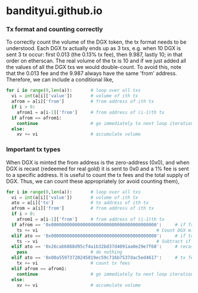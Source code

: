 # bandityui.github.io

### Tx format and counting correctly

To correctly count the volume of the DGX token, the tx format needs to be understood. Each DGX tx actually ends up as 3 txs, e.g. when 10 DGX is sent 3 tx occur: first 0.013 (the 0.13% tx fee), then 9.987, lastly 10; in that order on etherscan. The real volume of the tx is 10 and if we just added all the values of all the DGX txs we would double-count. To avoid this, note that the 0.013 fee and the 9.987 always have the same 'from' address. Therefore, we can include a conditional like,

```python
for i in range(0,len(a)):       # loop over all txs
  vi = int(a[i]['value'])       # volume of ith tx
  afrom = a[i]['from']          # from address of ith tx
  if i > 0:
    afrom1 = a[i-1]['from']     # from address of (i-1)th tx
  if afrom == afrom1:
    continue                    # go immediately to next loop iteration
  else:
    xv += vi                    # accumulate volume
```

### Important tx types

When DGX is minted the from address is the zero-address (0x0), and when DGX is recast (redeemed for real gold) it is sent to 0x0 and a 1% fee is sent to a specific address. It is useful to count the tx fees and the total supply of DGX. Thus, we can count these appropriately (or avoid counting them),

```python
for i in range(0,len(a)):       # loop over all txs
  vi = int(a[i]['value'])       # volume of ith tx
  ato = a[i]['to']              # to address of ith tx
  afrom = a[i]['from']          # from address of ith tx
  if i > 0:
    afrom1 = a[i-1]['from']     # from address of (i-1)th tx
  if afrom == '0x0000000000000000000000000000000000000000':     # if from 0x0 (minting)
    ts += vi                                             # Count DGX minted
  elif ato == '0x0000000000000000000000000000000000000000':     # if to 0x0 (recasting)
    ts -= vi                                             # Subtract if recasted
  elif ato == '0x26cab6888d95cf4a1b32bd37d4091aa0e29e7f68':     # recast fee collector
    pass                        # do nothing
  elif ato == '0x00a55973720245819ec59c716b7537dac5ed4617':     # tx fee collector
    tx += vi                    # count tx fees
  elif afrom == afrom1:
    continue                    # go immediately to next loop iteration
  else:
    xv += vi                    # accumulate volume
```

